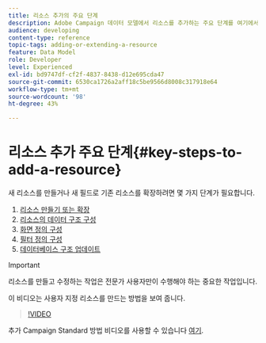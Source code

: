 ```yaml
---
title: 리소스 추가의 주요 단계
description: Adobe Campaign 데이터 모델에서 리소스를 추가하는 주요 단계를 여기에서 알아보십시오.
audience: developing
content-type: reference
topic-tags: adding-or-extending-a-resource
feature: Data Model
role: Developer
level: Experienced
exl-id: bd9747df-cf2f-4837-8438-d12e695cda47
source-git-commit: 6530ca1726a2aff18c5be9566d8008c317918e64
workflow-type: tm+mt
source-wordcount: '98'
ht-degree: 43%

---
```


# 리소스 추가 주요 단계{#key-steps-to-add-a-resource}

새 리소스를 만들거나 새 필드로 기존 리소스를 확장하려면 몇 가지 단계가 필요합니다.

1. [리소스 만들기 또는 확장](../../developing/using/creating-or-extending-the-resource.md)
1. [리소스의 데이터 구조 구성](../../developing/using/configuring-the-resource-s-data-structure.md)
1. [화면 정의 구성](../../developing/using/configuring-the-screen-definition.md)
1. [필터 정의 구성](../../developing/using/configuring-filter-definition.md)
1. [데이터베이스 구조 업데이트](../../developing/using/updating-the-database-structure.md)

>[!IMPORTANT]
>
>리소스를 만들고 수정하는 작업은 전문가 사용자만이 수행해야 하는 중요한 작업입니다.

이 비디오는 사용자 지정 리소스를 만드는 방법을 보여 줍니다.

>[!VIDEO](https://video.tv.adobe.com/v/27715?quality=9&captions=eng)

추가 Campaign Standard 방법 비디오를 사용할 수 있습니다 [여기](https://experienceleague.adobe.com/docs/campaign-standard-learn/tutorials/overview.html?lang=ko).
